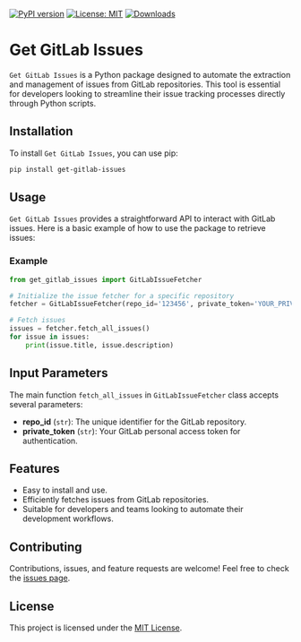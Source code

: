 [![PyPI version](https://badge.fury.io/py/get-gitlab-issues.svg)](https://badge.fury.io/py/get-gitlab-issues)
[![License: MIT](https://img.shields.io/badge/License-MIT-green.svg)](https://opensource.org/licenses/MIT)
[![Downloads](https://static.pepy.tech/badge/get-gitlab-issues)](https://pepy.tech/project/get-gitlab-issues)

# Get GitLab Issues

`Get GitLab Issues` is a Python package designed to automate the extraction and management of issues from GitLab repositories. This tool is essential for developers looking to streamline their issue tracking processes directly through Python scripts.

## Installation

To install `Get GitLab Issues`, you can use pip:

```bash
pip install get-gitlab-issues
```

## Usage

`Get GitLab Issues` provides a straightforward API to interact with GitLab issues. Here is a basic example of how to use the package to retrieve issues:

### Example

```python
from get_gitlab_issues import GitLabIssueFetcher

# Initialize the issue fetcher for a specific repository
fetcher = GitLabIssueFetcher(repo_id='123456', private_token='YOUR_PRIVATE_TOKEN')

# Fetch issues
issues = fetcher.fetch_all_issues()
for issue in issues:
    print(issue.title, issue.description)
```

## Input Parameters

The main function `fetch_all_issues` in `GitLabIssueFetcher` class accepts several parameters:

- **repo_id** (`str`): The unique identifier for the GitLab repository.
- **private_token** (`str`): Your GitLab personal access token for authentication.

## Features

- Easy to install and use.
- Efficiently fetches issues from GitLab repositories.
- Suitable for developers and teams looking to automate their development workflows.

## Contributing

Contributions, issues, and feature requests are welcome! Feel free to check the [issues page](https://github.com/chigwell/get-gitlab-issues/issues).

## License

This project is licensed under the [MIT License](https://choosealicense.com/licenses/mit/).